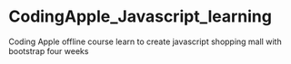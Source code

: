 # CodingApple_Javascript_learning
Coding Apple offline course learn to create javascript shopping mall with bootstrap four weeks
